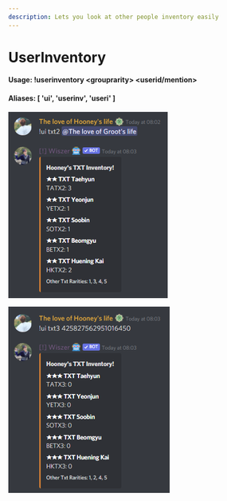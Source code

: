 ```yaml
---
description: Lets you look at other people inventory easily
---
```


# UserInventory

#### Usage: !userinventory \<grouprarity> \<userid/mention>

#### Aliases: \[ 'ui', 'userinv', 'useri' ]

![userinventory via mention](<../.gitbook/assets/image (33).png>)

![userinventory via id](<../.gitbook/assets/image (34).png>)
